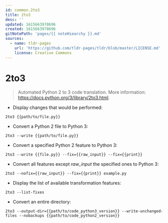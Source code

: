 ```yaml
---
id: common.2to3
title: 2to3
desc: ''
updated: 1615663978696
created: 1615663978696
gitNotePath: 'pages/{{ noteHiearchy }}.md'
sources:
  - name: tldr-pages
    url: 'https://github.com/tldr-pages/tldr/blob/master/LICENSE.md'
    license: Creative Commons
---
```

# 2to3

> Automated Python 2 to 3 code translation.
> More information: <https://docs.python.org/3/library/2to3.html>.

- Display changes that would be performed:

`2to3 {{path/to/file.py}}`

- Convert a Python 2 file to Python 3:

`2to3 --write {{path/to/file.py}}`

- Convert a specified Python 2 feature to Python 3:

`2to3 --write {{file.py}} --fix={{raw_input}} --fix={{print}}`

- Convert all features except _raw_input_ the specified ones to Python 3:

`2to3 --nofix={{raw_input}} --fix={{print}} example.py`

- Display the list of available transformation features:

`2to3 --list-fixes`

- Convert an entire directory:

`2to3 --output-dir={{path/to/code_python3_version}} --write-unchanged-files --nobackups {{path/to/code_python2_version}}`

